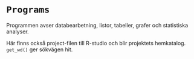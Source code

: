 # `Programs`

Programmen avser databearbetning, listor, tabeller, grafer och statistiska analyser.

Här finns också project-filen till R-studio och blir projektets hemkatalog. `get_wd()` ger sökvägen hit.
